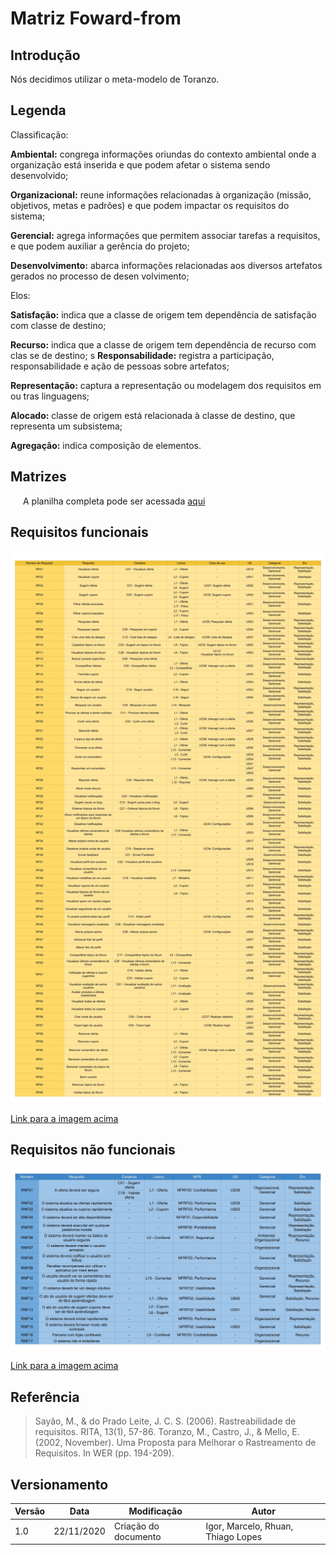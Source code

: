 # Matriz Foward-from

## Introdução

<p>Nós decidimos utilizar o meta-modelo de Toranzo.</p>

## Legenda

Classificação:

**Ambiental:** congrega informações oriundas do contexto ambiental onde a organização está inserida e que podem afetar o sistema sendo desenvolvido;

**Organizacional:** reune informações relacionadas à organização (missão, objetivos, metas e padrões) e que podem impactar os requisitos do sistema;

**Gerencial:** agrega informações que permitem associar tarefas a requisitos, e que podem auxiliar a gerência do projeto;

**Desenvolvimento:** abarca informações relacionadas aos diversos artefatos gerados no processo de desen volvimento;

Elos:

**Satisfação:** indica que a classe de origem tem dependência de satisfação com classe de destino;

**Recurso:** indica que a classe de origem tem dependência de recurso com clas se de destino;
s
**Responsabilidade:** registra a participação, responsabilidade e ação de pessoas sobre artefatos;

**Representação:** captura a representação ou modelagem dos requisitos em ou tras linguagens;

**Alocado:** classe de origem está relacionada à classe de destino, que representa um subsistema;

**Agregação:** indica composição de elementos.

## Matrizes

<p style="text-indent: 20px; text-align: justify">
A planilha completa pode ser acessada 
<a href="https://docs.google.com/spreadsheets/d/1o2WvzhIo65H796_G4KhsNTbO-_k17VZTx4fiC7GU7Dw/edit?usp=sharing" target="_blank">aqui</a>
</p>

## Requisitos funcionais

![Matriz requisitos funcionais](../assets/Matriz_Forward_From/Matriz_Forward-From_F.jpg)

<a href="https://drive.google.com/file/d/1Zwr_1wY0tHGqLvjlvcU7nNsBCbfaPPyL/view?usp=sharing" target="_blank">Link para a imagem acima</a>

## Requisitos não funcionais

![Matriz requisitos não funcionais](../assets/Matriz_Forward_From/Matriz_Forward-From_NF.jpg)

<a href="https://drive.google.com/file/d/1qTjbc59aX-YJFh2m2g0u2wMUtMsLabLq/view?usp=sharing" target="_blank">Link para a imagem acima</a>

## Referência

>Sayão, M., & do Prado Leite, J. C. S. (2006). Rastreabilidade de requisitos. RITA, 13(1), 57-86.
>Toranzo, M., Castro, J., & Mello, E. (2002, November). Uma Proposta para Melhorar o Rastreamento de Requisitos. In WER (pp. 194-209).

## Versionamento

| Versão | Data | Modificação | Autor |
|--|--|--|--|
| 1.0 | 22/11/2020 | Criação do documento | Igor, Marcelo, Rhuan, Thiago Lopes |
